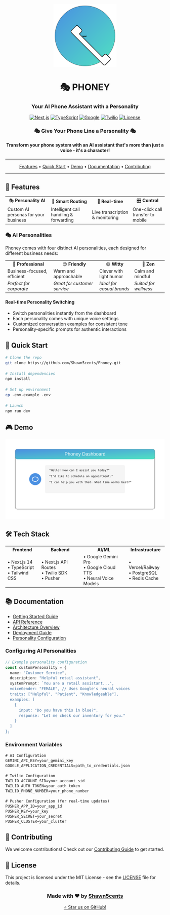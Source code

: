 <div align="center">

<img src="docs/assets/images/phoney-logo.svg" alt="Phoney Logo" width="200"/>

# 🎭 PHONEY

### Your AI Phone Assistant with a Personality

[![Next.js](https://img.shields.io/badge/Next.js-14-black?style=for-the-badge&logo=next.js)](https://nextjs.org/)
[![TypeScript](https://img.shields.io/badge/TypeScript-5-blue?style=for-the-badge&logo=typescript)](https://www.typescriptlang.org/)
[![Google](https://img.shields.io/badge/Google-Gemini-4285F4?style=for-the-badge&logo=google)](https://deepmind.google/technologies/gemini/)
[![Twilio](https://img.shields.io/badge/Twilio-API-F22F46?style=for-the-badge&logo=twilio)](https://www.twilio.com/)
[![License](https://img.shields.io/badge/License-MIT-green.svg?style=for-the-badge)](LICENSE)

</div>

<div align="center">
  <h3>🎭 Give Your Phone Line a Personality 🎭</h3>
  <h4>Transform your phone system with an AI assistant that's more than just a voice - it's a character!</h4>
</div>

---

<p align="center">
  <a href="#-features">Features</a> •
  <a href="#-quick-start">Quick Start</a> •
  <a href="#-demo">Demo</a> •
  <a href="#-documentation">Documentation</a> •
  <a href="#-contributing">Contributing</a>
</p>

---

## 🌟 Features

<div align="center">
  <table>
    <tr>
      <td align="center">🎭 <b>Personality AI</b></td>
      <td align="center">🎯 <b>Smart Routing</b></td>
      <td align="center">🔄 <b>Real-time</b></td>
      <td align="center">🎛️ <b>Control</b></td>
    </tr>
    <tr>
      <td>Custom AI personas for your business</td>
      <td>Intelligent call handling & forwarding</td>
      <td>Live transcription & monitoring</td>
      <td>One-click call transfer to mobile</td>
    </tr>
  </table>
</div>

### 🎭 AI Personalities

Phoney comes with four distinct AI personalities, each designed for different business needs:

<div align="center">
  <table>
    <tr>
      <td align="center">👔 <b>Professional</b></td>
      <td align="center">😊 <b>Friendly</b></td>
      <td align="center">😄 <b>Witty</b></td>
      <td align="center">🧘 <b>Zen</b></td>
    </tr>
    <tr>
      <td>Business-focused, efficient</td>
      <td>Warm and approachable</td>
      <td>Clever with light humor</td>
      <td>Calm and mindful</td>
    </tr>
    <tr>
      <td><i>Perfect for corporate</i></td>
      <td><i>Great for customer service</i></td>
      <td><i>Ideal for casual brands</i></td>
      <td><i>Suited for wellness</i></td>
    </tr>
  </table>
</div>

#### Real-time Personality Switching
- Switch personalities instantly from the dashboard
- Each personality comes with unique voice settings
- Customized conversation examples for consistent tone
- Personality-specific prompts for authentic interactions

## 🚀 Quick Start

```bash
# Clone the repo
git clone https://github.com/Shawn5cents/Phoney.git

# Install dependencies
npm install

# Set up environment
cp .env.example .env

# Launch
npm run dev
```

## 🎮 Demo

<div align="center">
  <img src="docs/assets/images/demo.svg" alt="Phoney Demo" width="600"/>
</div>

## 🛠️ Tech Stack

<div align="center">
  <table>
    <tr>
      <td align="center"><b>Frontend</b></td>
      <td align="center"><b>Backend</b></td>
      <td align="center"><b>AI/ML</b></td>
      <td align="center"><b>Infrastructure</b></td>
    </tr>
    <tr>
      <td>
        • Next.js 14<br>
        • TypeScript<br>
        • Tailwind CSS
      </td>
      <td>
        • Next.js API Routes<br>
        • Twilio SDK<br>
        • Pusher
      </td>
      <td>
        • Google Gemini Pro<br>
        • Google Cloud TTS<br>
        • Neural Voice Models
      </td>
      <td>
        • Vercel/Railway<br>
        • PostgreSQL<br>
        • Redis Cache
      </td>
    </tr>
  </table>
</div>

## 📚 Documentation

- [Getting Started Guide](https://shawn5cents.github.io/Phoney/getting-started)
- [API Reference](https://shawn5cents.github.io/Phoney/api-reference)
- [Architecture Overview](https://shawn5cents.github.io/Phoney/architecture)
- [Deployment Guide](https://shawn5cents.github.io/Phoney/deployment)
- [Personality Configuration](https://shawn5cents.github.io/Phoney/personality-config)

### Configuring AI Personalities

```typescript
// Example personality configuration
const customPersonality = {
  name: "Customer Service",
  description: "Helpful retail assistant",
  systemPrompt: `You are a retail assistant...",
  voiceGender: "FEMALE", // Uses Google's neural voices
  traits: ["Helpful", "Patient", "Knowledgeable"],
  examples: [
    {
      input: "Do you have this in blue?",
      response: "Let me check our inventory for you."
    }
  ]
};
```

### Environment Variables

```env
# AI Configuration
GEMINI_API_KEY=your_gemini_key
GOOGLE_APPLICATION_CREDENTIALS=path_to_credentials.json

# Twilio Configuration
TWILIO_ACCOUNT_SID=your_account_sid
TWILIO_AUTH_TOKEN=your_auth_token
TWILIO_PHONE_NUMBER=your_phone_number

# Pusher Configuration (for real-time updates)
PUSHER_APP_ID=your_app_id
PUSHER_KEY=your_key
PUSHER_SECRET=your_secret
PUSHER_CLUSTER=your_cluster
```

## 🤝 Contributing

We welcome contributions! Check out our [Contributing Guide](https://shawn5cents.github.io/Phoney/contributing) to get started.

## 📄 License

This project is licensed under the MIT License - see the [LICENSE](LICENSE) file for details.

<div align="center">

### Made with ❤️ by [Shawn5cents](https://github.com/Shawn5cents)

<a href="https://github.com/Shawn5cents/Phoney/stargazers">⭐ Star us on GitHub!</a>

</div>
